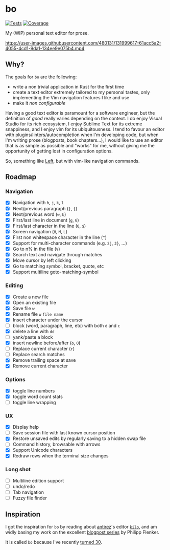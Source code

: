 # bo

[![Tests](https://github.com/brouberol/bo/actions/workflows/tests.yml/badge.svg)](https://github.com/brouberol/bo/actions/workflows/tests.yml) [![Coverage](https://github-brouberol-coverage.s3.eu-west-3.amazonaws.com/bo/badges/flat.svg)](http://github-brouberol-coverage.s3-website.eu-west-3.amazonaws.com/bo/)

My (WIP) personal text editor for prose.

https://user-images.githubusercontent.com/480131/131999617-61acc5a2-4055-4cd1-9da1-134ee9e075b4.mp4

## Why?
The goals for `bo` are the following:

- write a non trivial application in Rust for the first time
- create a text editor extremely tailored to my personal tastes, only implementing the Vim navigation features I like and use
- make it _non configurable_

Having a good text editor is paramount for a software engineer, but the definition of _good_ really varies depending on the context.
I do enjoy Visual Studio for its rich ecosystem, I enjoy Sublime Text for its extreme snappiness, and I enjoy vim for its ubiquitousness.
I tend to favour an editor with plugins/linters/autocompletion when I'm developing code, but when I'm writing prose (blogposts, book chapters...), I would like to use an editor that is as simple as possible and "works" for me, without giving me the opportunity of getting lost in configuration options.

So, something like [Left](https://hundredrabbits.itch.io/left), but with vim-like navigation commands.

## Roadmap

### Navigation

- [x] Navigation with `h`, `j`, `k`, `l`
- [x] Next/previous paragraph (`}`, `{`)
- [x] Next/previous word (`w`, `b`)
- [x] First/last line in document (`g`, `G`)
- [x] First/last character in the line (`0`, `$`)
- [x] Screen navigation (`H`, `M`, `L`)
- [x] First non whitespace character in the line (`^`)
- [x] Support for multi-character commands (e.g. `2j`, `3}`, ...)
- [x] Go to n% in the file (`%`)
- [x] Search text and navigate through matches
- [x] Move cursor by left clicking
- [x] Go to matching symbol, bracket, quote, etc
- [x] Support multiline goto-matching-symbol

### Editing

- [x] Create a new file
- [x] Open an existing file
- [x] Save file `w`
- [x] Rename file `w` `file name`
- [x] Insert character under the cursor
- [ ] block (word, paragraph, line, etc) with both `d` and `c`
- [x] delete a line with `dd`
- [ ] yank/paste a block
- [x] insert newline before/after (`o`, `O`)
- [ ] Replace current character (`r`)
- [ ] Replace search matches
- [x] Remove trailing space at save
- [x] Remove current character

### Options

- [x] toggle line numbers
- [x] toggle word count stats
- [ ] toggle line wrapping

### UX

- [x] Display help
- [ ] Save session file with last known cursor position
- [x] Restore unsaved edits by regularly saving to a hidden swap file
- [ ] Command history, browsable with arrows
- [x] Support Unicode characters
- [x] Redraw rows when the terminal size changes

### Long shot
- [ ] Multiline edition support
- [ ] undo/redo
- [ ] Tab navigation
- [ ] Fuzzy file finder

## Inspiration

I got the inspiration for `bo` by reading about [antirez](https://github.com/antirez)'s editor [`kilo`](https://github.com/antirez/kilo), and am widly basing my work on the excellent [blogpost series](https://www.philippflenker.com/hecto-chapter-1) by Philipp Flenker.

It is called `bo` because I've recently [turned 30](https://www.youtube.com/watch?v=XrOa5hDzXIY).

